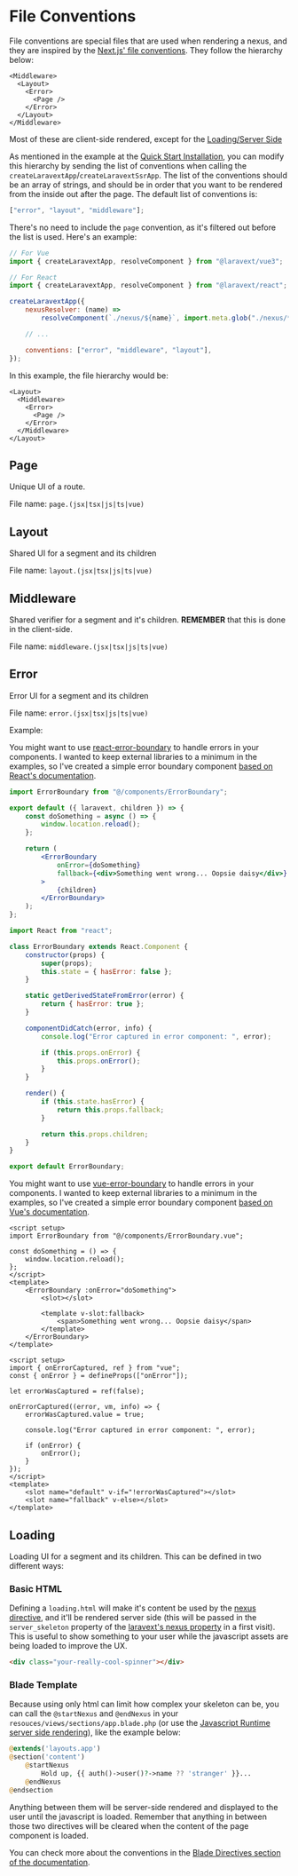 # File Conventions

File conventions are special files that are used when rendering a nexus, and they are inspired by the [Next.js' file conventions](https://nextjs.org/docs/app/building-your-application/routing#file-conventions). They follow the hierarchy below:

```
<Middleware>
  <Layout>
    <Error>
      <Page />
    </Error>
  </Layout>
</Middleware>
```

Most of these are client-side rendered, except for the [Loading/Server Side](/docs/concepts/file-conventions#loading)

As mentioned in the example at the [Quick Start Installation](/docs/quickstart), you can modify this hierarchy by sending the list of conventions when calling the `createLaravextApp`/`createLaravextSsrApp`. The list of the conventions should be an array of strings, and should be in order that you want to be rendered from the inside out after the page. The default list of conventions is:

```javascript
["error", "layout", "middleware"];
```

There's no need to include the `page` convention, as it's filtered out before the list is used. Here's an example:

```javascript
// For Vue
import { createLaravextApp, resolveComponent } from "@laravext/vue3";

// For React
import { createLaravextApp, resolveComponent } from "@laravext/react";

createLaravextApp({
    nexusResolver: (name) =>
        resolveComponent(`./nexus/${name}`, import.meta.glob("./nexus/**/*")),

    // ...

    conventions: ["error", "middleware", "layout"],
});
```

In this example, the file hierarchy would be:

```
<Layout>
  <Middleware>
    <Error>
      <Page />
    </Error>
  </Middleware>
</Layout>
```

## Page

Unique UI of a route.

File name: `page.(jsx|tsx|js|ts|vue)`

## Layout

Shared UI for a segment and its children

File name: `layout.(jsx|tsx|js|ts|vue)`

## Middleware

Shared verifier for a segment and it's children. **REMEMBER** that this is done in the client-side.

File name: `middleware.(jsx|tsx|js|ts|vue)`

## Error

Error UI for a segment and its children

File name: `error.(jsx|tsx|js|ts|vue)`

Example:

<Tabs>

<TabItem value="React" label="React">

You might want to use [react-error-boundary](https://www.npmjs.com/package/react-error-boundary) to handle errors in your components. I wanted to keep external libraries to a minimum in the examples, so I've created a simple error boundary component [based on React's documentation](https://react.dev/reference/react/Component#catching-rendering-errors-with-an-error-boundary).

<Tabs>

<TabItem value="error.jsx" label="error.jsx">

```jsx
import ErrorBoundary from "@/components/ErrorBoundary";

export default ({ laravext, children }) => {
    const doSomething = async () => {
        window.location.reload();
    };

    return (
        <ErrorBoundary
            onError={doSomething}
            fallback={<div>Something went wrong... Oopsie daisy</div>}
        >
            {children}
        </ErrorBoundary>
    );
};
```

</TabItem>
<TabItem value="ErrorBoundary.jsx" label="ErrorBoundary.jsx">

```jsx
import React from "react";

class ErrorBoundary extends React.Component {
    constructor(props) {
        super(props);
        this.state = { hasError: false };
    }

    static getDerivedStateFromError(error) {
        return { hasError: true };
    }

    componentDidCatch(error, info) {
        console.log("Error captured in error component: ", error);

        if (this.props.onError) {
            this.props.onError();
        }
    }

    render() {
        if (this.state.hasError) {
            return this.props.fallback;
        }

        return this.props.children;
    }
}

export default ErrorBoundary;
```

  </TabItem>
  </Tabs>

  </TabItem>
  <TabItem value="Vue" label="Vue">

You might want to use [vue-error-boundary](https://www.npmjs.com/package/vue-error-boundary) to handle errors in your components. I wanted to keep external libraries to a minimum in the examples, so I've created a simple error boundary component [based on Vue's documentation](https://vuejs.org/error-reference/).

<Tabs>

<TabItem value="error.vue" label="error.vue">

```vue
<script setup>
import ErrorBoundary from "@/components/ErrorBoundary.vue";

const doSomething = () => {
    window.location.reload();
};
</script>
<template>
    <ErrorBoundary :onError="doSomething">
        <slot></slot>

        <template v-slot:fallback>
            <span>Something went wrong... Oopsie daisy</span>
        </template>
    </ErrorBoundary>
</template>
```

</TabItem>

<TabItem value="ErrorBoundary.vue" label="ErrorBoundary.vue">

```vue
<script setup>
import { onErrorCaptured, ref } from "vue";
const { onError } = defineProps(["onError"]);

let errorWasCaptured = ref(false);

onErrorCaptured((error, vm, info) => {
    errorWasCaptured.value = true;

    console.log("Error captured in error component: ", error);

    if (onError) {
        onError();
    }
});
</script>
<template>
    <slot name="default" v-if="!errorWasCaptured"></slot>
    <slot name="fallback" v-else></slot>
</template>
```

  </TabItem>
</Tabs>

  </TabItem>
</Tabs>

## Loading

Loading UI for a segment and its children. This can be defined in two different ways:

### Basic HTML

Defining a `loading.html` will make it's content be used by the [nexus directive](/docs/tools/blade-directives?id=nexus), and it'll be rendered server side (this will be passed in the `server_skeleton` property of the [laravext's nexus property](/docs/concepts/laravext-prop) in a first visit). This is useful to show something to your user while the javascript assets are being loaded to improve the UX.

```html
<div class="your-really-cool-spinner"></div>
```

### Blade Template

Because using only html can limit how complex your skeleton can be, you can call the `@startNexus` and `@endNexus` in your `resouces/views/sections/app.blade.php` (or use the [Javascript Runtime server side rendering](/docs/server-side-rendering#javascript-runtime)), like the example below:

```php
@extends('layouts.app')
@section('content')
    @startNexus
        Hold up, {{ auth()->user()?->name ?? 'stranger' }}...
    @endNexus
@endsection
```

Anything between them will be server-side rendered and displayed to the user until the javascript is loaded. Remember that anything in between those two directives will be cleared when the content of the page component is loaded.

You can check more about the conventions in the [Blade Directives section of the documentation](/docs/tools/blade-directives).
